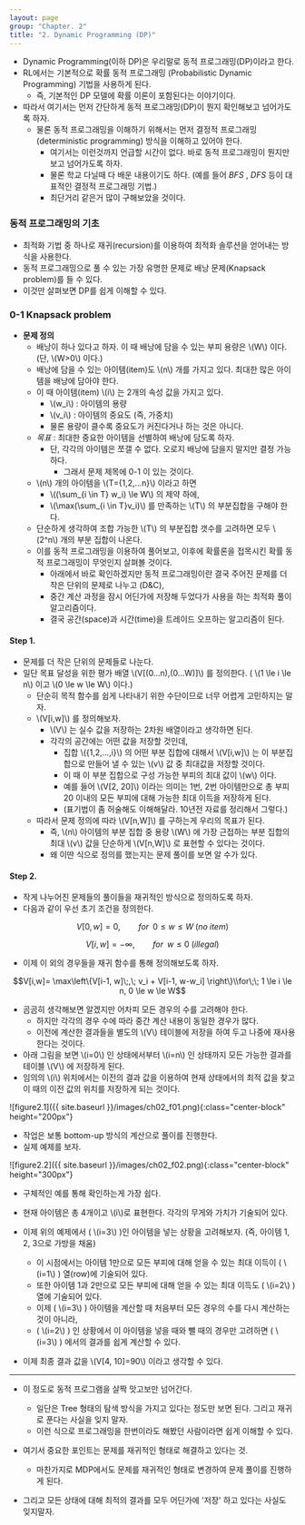 ```yaml
---
layout: page
group: "Chapter. 2"
title: "2. Dynamic Programming (DP)"
---
```


- Dynamic Programming(이하 DP)은 우리말로 동적 프로그래밍(DP)이라고 한다.
- RL에서는 기본적으로 확률 동적 프로그래밍 (Probabilistic Dynamic Programming) 기법을 사용하게 된다.
    - 즉, 기본적인 DP 모델에 확률 이론이 포함된다는 이야기이다.
- 따라서 여기서는 먼저 간단하게 동적 프로그래밍(DP)이 뭔지 확인해보고 넘어가도록 하자.
    - 물론 동적 프로그래밍을 이해하기 위해서는 먼저 결정적 프로그래밍(deterministic programming) 방식을 이해하고 있어야 한다.
        - 여기서는 이런것까지 언급할 시간이 없다. 바로 동적 프로그래밍이 뭔지만 보고 넘어가도록 하자.
        - 물론 학교 다닐때 다 배운 내용이기도 하다. (예를 들어 *BFS* , *DFS* 등이 대표적인 결정적 프로그래밍 기법.)
        - 최단거리 같은거 많이 구해보았을 것이다.
    
### 동적 프로그래밍의 기초

- 최적화 기법 중 하나로 재귀(recursion)를 이용하여 최적화 솔루션을 얻어내는 방식을 사용한다.
- 동적 프로그래밍으로 풀 수 있는 가장 유명한 문제로 배낭 문제(Knapsack problem)를 들 수 있다.
- 이것만 살펴보면 DP를 쉽게 이해할 수 있다.

### 0-1 Knapsack problem

- **문제 정의**
    - 배낭이 하나 있다고 하자. 이 때 배낭에 담을 수 있는 부피 용량은 \\(W\\) 이다. (단, \\(W>0\\) 이다.)
    - 배낭에 담을 수 있는 아이템(item)도 \\(n\\) 개를 가지고 있다. 최대한 많은 아이템을 배낭에 담아야 한다.
    - 이 때 아이템(item) \\(i\\) 는 2개의 속성 값을 가지고 있다.
        - \\(w\_i\\) : 아이템의 용량
        - \\(v\_i\\) : 아이템의 중요도 (즉, 가중치)
        - 물론 용량이 클수록 중요도가 커진다거나 하는 것은 아니다.
    - *목표* : 최대한 중요한 아이템을 선별하여 배낭에 담도록 하자. 
        - 단, 각각의 아이템은 쪼갤 수 없다. 오로지 배낭에 담을지 말지만 결정 가능하다.
            - 그래서 문제 제목에 0-1 이 있는 것이다.
    - \\(n\\) 개의 아이템을 \\(T=\{1,2,...n\}\\) 이라고 하면
        - \\(\(\sum\_{i \in T} w\_i) \le W\\) 의 제약 하에,
        - \\(\max(\sum\_{i \in T}v\_i)\\) 를 만족하는 \\(T\\) 의 부분집합을 구해야 한다.
    - 단순하게 생각하여 조합 가능한 \\(T\\) 의 부분집합 갯수를 고려하면 모두 \\(2^n\\) 개의 부분 집합이 나온다.
    - 이를 동적 프로그래밍을 이용하여 풀어보고, 이후에 확률론을 접목시킨 확률 동적 프로그래밍이 무엇인지 살펴볼 것이다.
        - 아래에서 바로 확인하겠지만 동적 프로그래밍이란 결국 주어진 문제를 더 작은 단위의 문제로 나누고 (D&C),
        - 중간 계산 과정을 잠시 어딘가에 저장해 두었다가 사용을 하는 최적화 풀이 알고리즘이다.
        - 결국 공간(space)과 시간(time)을 트레이드 오프하는 알고리즘이 된다.
    
#### Step 1.

- 문제를 더 작은 단위의 문제들로 나눈다.
- 일단 목표 달성을 위한 평가 배열 \\(V[(0...n),(0...W)]\\) 를 정의한다. ( \\(1 \le i \le n\\) 이고 \\(0 \le w \le W\\) 이다.)
    - 단순히 목적 함수를 쉽게 나타내기 위한 수단이므로 너무 어렵게 고민하지는 말자.
    - \\(V[i,w]\\) 를 정의해보자.
        - \\(V\\) 는 실수 값을 저장하는 2차원 배열이라고 생각하면 된다.
        - 각각의 공간에는 어떤 값을 저장할 것인데,
            - 집합 \\(\{1,2,...,i\}\\) 의 어떤 부분 집합에 대해서 \\(V[i,w]\\) 는 이 부분집합으로 만들어 낼 수 있는 \\(v\\) 값 중 최대값을 저장할 것이다.
            - 이 때 이 부분 집합으로 구성 가능한 부피의 최대 값이 \\(w\\) 이다. 
            - 예를 들어 \\(V[2, 20]\\) 이라는 의미는 1번, 2번 아이템만으로 총 부피 20 이내의 모든 부피에 대해 가능한 최대 이득을 저장하게 된다.
            - (표기법이 좀 허술해도 이해해달라. 10년전 자료를 정리해서 그렇다.)
    - 따라서 문제 정의에 따라 \\(V[n,W]\\) 를 구하는게 우리의 목표가 된다.
        - 즉, \\(n\\) 아이템의 부분 집합 중 용량 \\(W\\) 에 가장 근접하는 부분 집합의 최대 \\(v\\) 값을 단순하게 \\(V[n,W]\\) 로 표현할 수 있다는 것이다.
        - 왜 이딴 식으로 정의를 했는지는 문제 풀이를 보면 알 수가 있다.

#### Step 2.

- 작게 나누어진 문제들의 풀이들을 재귀적인 방식으로 정의하도록 하자.
- 다음과 같이 우선 초기 조건을 정의한다.

$$V[0, w]=0, \qquad for\;\;0 \le w \le W\;(no\;item)$$

$$V[i,w]=-\infty,\qquad for\;\; w \le 0\;(illegal)$$

- 이제 이 외의 경우들을 재귀 함수를 통해 정의해보도록 하자.

$$V[i,w]= \max\left\{V[i-1, w]\;,\; v_i + V[i-1, w-w_i] \right\}\\for\;\; 1 \le i \le n, 0 \le w \le W$$

- 곰곰히 생각해보면 알겠지만 어차피 모든 경우의 수를 고려해야 한다.
    - 하지만 각각의 경우 수에 따라 중간 계산 내용이 동일한 경우가 많다. 
    - 이전에 계산한 결과들을 별도의 \\(V\\) 테이블에 저장을 하여 두고 나중에 재사용한다는 것이다.
- 아래 그림을 보면 \\(i=0\\) 인 상태에서부터 \\(i=n\\) 인 상태까지 모든 가능한 결과를 테이블 \\(V\\) 에 저장하게 된다.
- 임의의 \\(i\\) 위치에서는 이전의 결과 값을 이용하여 현재 상태에서의 최적 값을 찾고 이 때의 이전 값의 위치를 저장하게 되는 것이다.

![figure2.1]({{ site.baseurl }}/images/ch02_f01.png){:class="center-block" height="200px"}

- 작업은 보통 bottom-up 방식의 계산으로 풀이를 진행한다.
- 실제 예제를 보자.

![figure2.2]({{ site.baseurl }}/images/ch02_f02.png){:class="center-block" height="300px"}

- 구체적인 예를 통해 확인하는게 가장 쉽다.
- 현재 아이템은 총 4개이고 \\(i\\)로 표현한다. 각각의 무게와 가치가 기술되어 있다.
- 이제 위의 예제에서 ( \\(i=3\\) )인 아이템을 넣는 상황을 고려해보자. (즉, 아이템 1, 2, 3으로 가방을 채움)
    - 이 시점에서는 아이템 1만으로 모든 부피에 대해 얻을 수 있는 최대 이득이 ( \\(i=1\\) ) 열(row)에 기술되어 있다.
    - 또한 아이템 1과 2만으로 모든 부피에 대해 얻을 수 있는 최대 이득도 ( \\(i=2\\) ) 열에 기술되어 있다.
    - 이제 ( \\(i=3\\) ) 아이템을 계산할 때 처음부터 모든 경우의 수를 다시 계산하는 것이 아니라,
    - ( \\(i=2\\) ) 인 상황에서 이 아이템을 넣을 때와 뺄 때의 경우만 고려하면 ( \\(i=3\\) ) 에서의 결과를 쉽게 계산할 수 있다.

- 이제 최종 결과 값을 \\(V[4, 10]=90\\) 이라고 생각할 수 있다.

- - -

- 이 정도로 동적 프로그램을 살짝 맛고보만 넘어간다.
    - 일단은 Tree 형태의 탐색 방식을 가지고 있다는 정도만 보면 된다. 그리고 재귀로 푼다는 사실을 잊지 말자.
    - 이런 식으로 프로그래밍을 한번이라도 해봤던 사람이라면 쉽게 이해할 수 있다.

- 여기서 중요한 포인트는 문제를 재귀적인 형태로 해결하고 있다는 것.
    - 마찬가지로 MDP에서도 문제를 재귀적인 형태로 변경하여 문제 풀이를 진행하게 된다.
- 그리고 모든 상태에 대해 최적의 결과를 모두 어딘가에 '저장' 하고 있다는 사실도 잊지말자.
